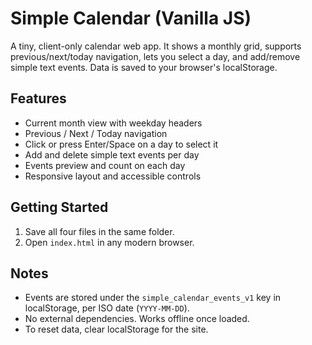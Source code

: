 # Simple Calendar (Vanilla JS)

A tiny, client-only calendar web app. It shows a monthly grid, supports previous/next/today navigation, lets you select a day, and add/remove simple text events. Data is saved to your browser's localStorage.

## Features
- Current month view with weekday headers
- Previous / Next / Today navigation
- Click or press Enter/Space on a day to select it
- Add and delete simple text events per day
- Events preview and count on each day
- Responsive layout and accessible controls

## Getting Started
1. Save all four files in the same folder.
2. Open `index.html` in any modern browser.

## Notes
- Events are stored under the `simple_calendar_events_v1` key in localStorage, per ISO date (`YYYY-MM-DD`).
- No external dependencies. Works offline once loaded.
- To reset data, clear localStorage for the site.